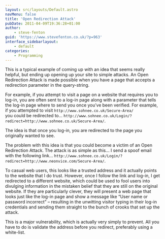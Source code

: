 ```yaml
---
layout: src/layouts/Default.astro
navMenu: false
title: 'Open Redirection Attack'
pubDate: 2011-04-09T19:36:28+01:00
author:
    - steve-fenton
guid: 'https://www.stevefenton.co.uk/?p=963'
interface_sidebarlayout:
    - default
categories:
    - Programming
---
```


This is a typical example of coming up with an idea that seems really helpful, but ending up opening up your site to simple attacks. An Open Redirection Attack is made possible when you have a page that accepts a redirection parameter in the query-string.

For example, if you attempt to visit a page on a website that requires you to log-in, you are often sent to a log-in page along with a parameter that tells the log-in page where to send you once you’ve been verified. For example, if you attempted to visit `http://www.sohnee.co.uk/Secure-Area/`  
 you could be redirected to… `http://www.sohnee.co.uk/Login/?redirect=http://www.sohnee.co.uk/Secure-Area/`.

The idea is that once you log-in, you are redirected to the page you originally wanted to see.

The problem with this idea is that you could become a victim of an Open Redirection Attack. The attack is as simple as this… I send a spoof email with the following link… `http://www.sohnee.co.uk/Login/?redirect=http://www.neonvice.com/Secure-Area/`.

To casual web users, this looks like a trusted address and it actually points to the website that I do trust. However, once I follow the link and log-in, I get redirected to a different website, which could be used to fool users into divulging information in the mistaken belief that they are still on the original website. If they are particularly clever, they will present a web page that looks just like the log-in page and show a message like “User name or password incorrect” – resulting in the unwitting visitor typing in their log-in credentials and sending them straight to the bunch of crooks that set up the attack.

This is a major vulnerability, which is actually very simply to prevent. All you have to do is validate the address before you redirect, preferably using a white-list.